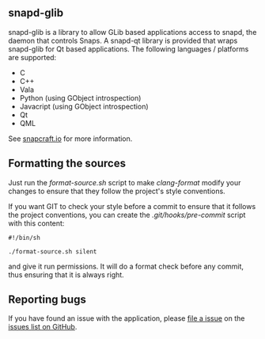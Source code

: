 ## snapd-glib

snapd-glib is a library to allow GLib based applications access to snapd, the daemon that controls Snaps.
A snapd-qt library is provided that wraps snapd-glib for Qt based applications.
The following languages / platforms are supported:
  * C
  * C++
  * Vala
  * Python (using GObject introspection)
  * Javacript (using GObject introspection)
  * Qt
  * QML

See [snapcraft.io](https://snapcraft.io) for more information.

## Formatting the sources

Just run the *format-source.sh* script to make *clang-format* modify your changes to ensure that they
follow the project's style conventions.

If you want GIT to check your style before a commit to ensure that it follows the project conventions,
you can create the *.git/hooks/pre-commit* script with this content:

    #!/bin/sh

    ./format-source.sh silent

and give it run permissions. It will do a format check before any commit, thus ensuring that it is
always right.

## Reporting bugs

If you have found an issue with the application, please [file a issue](https://github.com/snapcore/snapd-glib/issues/new) on the [issues list on GitHub](https://github.com/snapcore/snapd-glib/issues).
